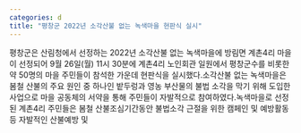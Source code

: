 ```yaml
---
categories: d
title: "평창군 2022년 소각산불 없는 녹색마을 현판식 실시"
---
```

평창군은 산림청에서 선정하는 2022년 소각산불 없는 녹색마을에 방림면 계촌4리 마을이 선정되어 9월 26일(월) 11시 30분에 계촌4리 노인회관 일원에서 평창군수를 비롯한 약 50명의 마을 주민들이 참석한 가운데 현판식을 실시했다.소각산불 없는 녹색마을은 봄철 산불의 주요 원인 중 하나인 밭두렁과 영농 부산물의 불법 소각을 막기 위해 도입한 사업으로 마을 공동체의 서약을 통해 주민들이 자발적으로 참여하였다.녹색마을로 선정된 계촌4리 주민들은 봄철 산불조심기간동안 불법소각 근절을 위한 캠페인 및 예방활동 등 자발적인 산불예방 및